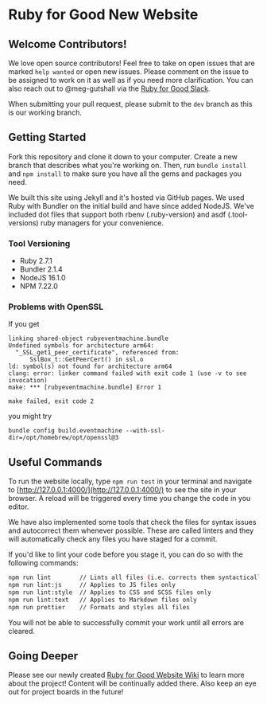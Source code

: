 # Ruby for Good New Website

## Welcome Contributors!

We love open source contributors! Feel free to take on open issues that are
marked `help wanted` or open new issues. Please comment on the issue to be
assigned to work on it as well as if you need more clarification. You can also
reach out to @meg-gutshall via the
[Ruby for Good Slack](https://join.slack.com/t/rubyforgood/shared_invite/zt-1kfeimohe-KL~~~6Lkof7G94_7Ojd_Hw).

When submitting your pull request, please submit to the `dev` branch as this is
our working branch.

## Getting Started

Fork this repository and clone it down to your computer. Create a new branch
that describes what you're working on. Then, run `bundle install` and
`npm install` to make sure you have all the gems and packages you need.

We built this site using Jekyll and it's hosted via GitHub pages. We used Ruby
with Bundler on the initial build and have since added NodeJS. We've included
dot files that support both rbenv (.ruby-version) and asdf (.tool-versions) ruby
managers for your convenience.

### Tool Versioning

- Ruby 2.7.1
- Bundler 2.1.4
- NodeJS 16.1.0
- NPM 7.22.0

### Problems with OpenSSL
If you get
```
linking shared-object rubyeventmachine.bundle
Undefined symbols for architecture arm64:
  "_SSL_get1_peer_certificate", referenced from:
      SslBox_t::GetPeerCert() in ssl.o
ld: symbol(s) not found for architecture arm64
clang: error: linker command failed with exit code 1 (use -v to see invocation)
make: *** [rubyeventmachine.bundle] Error 1

make failed, exit code 2
```
you might try
```
bundle config build.eventmachine --with-ssl-dir=/opt/homebrew/opt/openssl@3
```

## Useful Commands

To run the website locally, type `npm run test` in your terminal and navigate to
[http://127.0.0.1:4000/](http://127.0.0.1:4000/) to see the site in your
browser. A reload will be triggered every time you change the code in you
editor.

We have also implemented some tools that check the files for syntax issues and
autocorrect them whenever possible. These are called linters and they will
automatically check any files you have staged for a commit.

If you'd like to lint your code before you stage it, you can do so with the
following commands:

```bash
npm run lint        // Lints all files (i.e. corrects them syntactically for this codebase)
npm run lint:js     // Applies to JS files only
npm run lint:style  // Applies to CSS and SCSS files only
npm run lint:text   // Applies to Markdown files only
npm run prettier    // Formats and styles all files
```

You will not be able to successfully commit your work until all errors are
cleared.

## Going Deeper

Please see our newly created
[Ruby for Good Website Wiki](https://github.com/rubyforgood/rubyforgood.org/wiki)
to learn more about the project! Content will be continually added there. Also
keep an eye out for project boards in the future!
